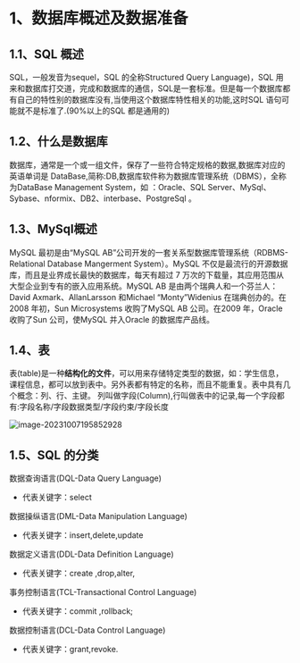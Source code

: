 # 1、数据库概述及数据准备

## 1.1、SQL 概述

SQL，一般发音为sequel，SQL 的全称Structured Query Language)，SQL 用来和数据库打交道，完成和数据库的通信，SQL是一套标准。但是每一个数据库都有自己的特性别的数据库没有,当使用这个数据库特性相关的功能,这时SQL 语句可能就不是标准了.(90%以上的SQL 都是通用的)

## 1.2、什么是数据库

数据库，通常是一个或一组文件，保存了一些符合特定规格的数据,数据库对应的英语单词是 DataBase,简称:DB,数据库软件称为数据库管理系统（DBMS），全称为DataBase Management System，如 ：Oracle、SQL Server、MySql、Sybase、nformix、DB2、interbase、PostgreSql 。

## 1.3、MySql概述

MySQL 最初是由“MySQL AB”公司开发的一套关系型数据库管理系统（RDBMS-Relational Database Mangerment System）。MySQL 不仅是最流行的开源数据库，而且是业界成长最快的数据库，每天有超过 7 万次的下载量，其应用范围从大型企业到专有的嵌入应用系统。MySQL AB 是由两个瑞典人和一个芬兰人：David Axmark、AllanLarsson 和Michael “Monty”Widenius 在瑞典创办的。在2008 年初，Sun Microsystems 收购了MySQL AB 公司。在2009 年，Oracle 收购了Sun 公司，使MySQL 并入Oracle 的数据库产品线。

## 1.4、表

表(table)是一种**结构化的文件**，可以用来存储特定类型的数据，如：学生信息，课程信息，都可以放到表中。另外表都有特定的名称，而且不能重复。表中具有几个概念：列、行、主键。 列叫做字段(Column),行叫做表中的记录,每一个字段都有:字段名称/字段数据类型/字段约束/字段长度

![image-20231007195852928](https://cdn.jsdelivr.net/gh/studio-hu/drawingBed/img/202310071959058.png)

## 1.5、SQL **的分类**

数据查询语言(DQL-Data Query Language) 

- 代表关键字：select

数据操纵语言(DML-Data Manipulation Language)

- 代表关键字：insert,delete,update

数据定义语言(DDL-Data Definition Language)

- 代表关键字：create ,drop,alter,

事务控制语言(TCL-Transactional Control Language)

- 代表关键字：commit ,rollback;

数据控制语言(DCL-Data Control Language)

- 代表关键字：grant,revoke.





